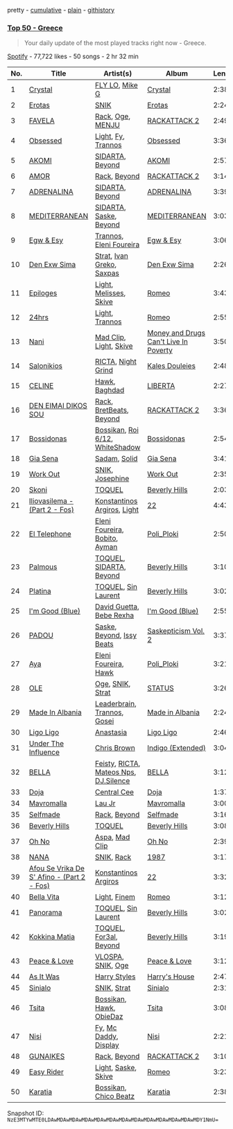 pretty - [cumulative](/playlists/cumulative/37i9dQZEVXbJqdarpmTJDL.md) - [plain](/playlists/plain/37i9dQZEVXbJqdarpmTJDL) - [githistory](https://github.githistory.xyz/mackorone/spotify-playlist-archive/blob/main/playlists/plain/37i9dQZEVXbJqdarpmTJDL)

### [Top 50 \- Greece](https://open.spotify.com/playlist/37i9dQZEVXbJqdarpmTJDL)

> Your daily update of the most played tracks right now \- Greece.

[Spotify](https://open.spotify.com/user/spotify) - 77,722 likes - 50 songs - 2 hr 32 min

| No. | Title | Artist(s) | Album | Length |
|---|---|---|---|---|
| 1 | [Crystal](https://open.spotify.com/track/6XK6R1ir3k0iPkwGbmVIEV) | [FLY LO](https://open.spotify.com/artist/1zeAbUJAbLOWeYpgRVnYmu), [Mike G](https://open.spotify.com/artist/7zYmrye7LvmpMkfHWrENu9) | [Crystal](https://open.spotify.com/album/2VZw5kZYY6ssrAlRyHGpcY) | 2:38 |
| 2 | [Erotas](https://open.spotify.com/track/1O4LjNjQxnzqECfTKGkko6) | [SNIK](https://open.spotify.com/artist/6wN4QyhoM6fN49kEB25rnl) | [Erotas](https://open.spotify.com/album/20dFOE5kiBCmzEf0GXrXqu) | 2:24 |
| 3 | [FAVELA](https://open.spotify.com/track/0OyiXp4CdjqOYDSpzgfEx7) | [Rack](https://open.spotify.com/artist/6YYOTK6Qyv6PuFipPxCCoe), [Oge](https://open.spotify.com/artist/5NFeyNwaFGFHFycOg6zvs9), [MENJU](https://open.spotify.com/artist/0LEXmZvtgBqS9MZgqpLU6f) | [RACKATTACK 2](https://open.spotify.com/album/2d5prllsnc3IMl0IHIpsw8) | 2:49 |
| 4 | [Obsessed](https://open.spotify.com/track/29kTgA9pGo9RYwhED65ZrS) | [Light](https://open.spotify.com/artist/1UdbiTrv73Dp7F0s3OHmn2), [Fy](https://open.spotify.com/artist/0WxSlQlue0fq99fXfGBmxA), [Trannos](https://open.spotify.com/artist/6WzxopGY3sy97IeNFaDELc) | [Obsessed](https://open.spotify.com/album/3HX0kjaTKaBiwaBhlZbGNc) | 3:36 |
| 5 | [AKOMI](https://open.spotify.com/track/5dKi5wRWzTPWHmUxpq96Hf) | [SIDARTA](https://open.spotify.com/artist/3jPN2U65cMPzvozEBue5zp), [Beyond](https://open.spotify.com/artist/7KcIok6StqYSedgtjmtsqP) | [AKOMI](https://open.spotify.com/album/22oawTZSHDtZmhKSESCxzE) | 2:57 |
| 6 | [AMOR](https://open.spotify.com/track/1OGTkqFF8EmYZvDLuHAXsw) | [Rack](https://open.spotify.com/artist/6YYOTK6Qyv6PuFipPxCCoe), [Beyond](https://open.spotify.com/artist/7KcIok6StqYSedgtjmtsqP) | [RACKATTACK 2](https://open.spotify.com/album/2d5prllsnc3IMl0IHIpsw8) | 3:14 |
| 7 | [ADRENALINA](https://open.spotify.com/track/0v4BTk3Vlhmfduww4WFOwA) | [SIDARTA](https://open.spotify.com/artist/3jPN2U65cMPzvozEBue5zp), [Beyond](https://open.spotify.com/artist/7KcIok6StqYSedgtjmtsqP) | [ADRENALINA](https://open.spotify.com/album/5llOuE82CLyPvoW9wzM1pb) | 3:39 |
| 8 | [MEDITERRANEAN](https://open.spotify.com/track/29GUBTed1wOd9TGkNYgz1n) | [SIDARTA](https://open.spotify.com/artist/3jPN2U65cMPzvozEBue5zp), [Saske](https://open.spotify.com/artist/1LxWE4LOhnqeaAx2tVUK6p), [Beyond](https://open.spotify.com/artist/7KcIok6StqYSedgtjmtsqP) | [MEDITERRANEAN](https://open.spotify.com/album/6zKMZiFmgQC6GKiLMFtuyY) | 3:03 |
| 9 | [Egw & Esy](https://open.spotify.com/track/3N2iBFazoTUIvgcqu2PdDZ) | [Trannos](https://open.spotify.com/artist/6WzxopGY3sy97IeNFaDELc), [Eleni Foureira](https://open.spotify.com/artist/39E15l8zeCDYpSZwFNX4G2) | [Egw & Esy](https://open.spotify.com/album/1zRXNHNn9OahCcQdhG5zwH) | 3:06 |
| 10 | [Den Exw Sima](https://open.spotify.com/track/0VfJj7Z3IQjF6lh5DhQYTs) | [Strat](https://open.spotify.com/artist/48h12D3cJbqfn1ReVL9qbw), [Ivan Greko](https://open.spotify.com/artist/0cy6ZMOTeautXRNJsR6PiV), [Saxpas](https://open.spotify.com/artist/1IiQBASBfh603PVlAKUOaL) | [Den Exw Sima](https://open.spotify.com/album/0ZAB0aiipoAR13uMikO0Si) | 2:26 |
| 11 | [Epiloges](https://open.spotify.com/track/5btENPtD4TAjRGkC4IXafe) | [Light](https://open.spotify.com/artist/1UdbiTrv73Dp7F0s3OHmn2), [Melisses](https://open.spotify.com/artist/2ra3quFhImLyv0c9XTnWFl), [Skive](https://open.spotify.com/artist/1zDXh0x75B4zPVsAHDuTnO) | [Romeo](https://open.spotify.com/album/2OnQLL9RttxYadI0WMt5MU) | 3:43 |
| 12 | [24hrs](https://open.spotify.com/track/2QDibAx72jveQXPBXOKjx2) | [Light](https://open.spotify.com/artist/1UdbiTrv73Dp7F0s3OHmn2), [Trannos](https://open.spotify.com/artist/6WzxopGY3sy97IeNFaDELc) | [Romeo](https://open.spotify.com/album/2OnQLL9RttxYadI0WMt5MU) | 2:55 |
| 13 | [Nani](https://open.spotify.com/track/61BaxNqs8df4B4Vtndb9DE) | [Mad Clip](https://open.spotify.com/artist/3KcZf8BFeFBtnGyOZmUggd), [Light](https://open.spotify.com/artist/1UdbiTrv73Dp7F0s3OHmn2), [Skive](https://open.spotify.com/artist/1zDXh0x75B4zPVsAHDuTnO) | [Money and Drugs Can't Live In Poverty](https://open.spotify.com/album/4Q0nPhizN3vwTyzlvskQkC) | 3:50 |
| 14 | [Salonikios](https://open.spotify.com/track/718XWLo3fyDFH5RWp5Q5nN) | [RICTA](https://open.spotify.com/artist/4YiKEuOS5GwMujJMkIPGFN), [Night Grind](https://open.spotify.com/artist/4VMldqLa3majLarabWzuqk) | [Kales Douleies](https://open.spotify.com/album/5QK1QDrX6wirdg6zJP8buo) | 2:48 |
| 15 | [CELINE](https://open.spotify.com/track/2oAoWaGzQeq8JMywmukQ8J) | [Hawk](https://open.spotify.com/artist/0vUcZVCNG7i5OV0zb8Icfw), [Baghdad](https://open.spotify.com/artist/5XABVWdxtyuupsE2YUGrma) | [LIBERTA](https://open.spotify.com/album/049c0BOb2WWKTE7QoSZr2F) | 2:27 |
| 16 | [DEN EIMAI DIKOS SOU](https://open.spotify.com/track/7I6fZpYaW9BjlXJEKFL1Su) | [Rack](https://open.spotify.com/artist/6YYOTK6Qyv6PuFipPxCCoe), [BretBeats](https://open.spotify.com/artist/081tiewtqFki2X2zWMzQGR), [Beyond](https://open.spotify.com/artist/7KcIok6StqYSedgtjmtsqP) | [RACKATTACK 2](https://open.spotify.com/album/2d5prllsnc3IMl0IHIpsw8) | 3:36 |
| 17 | [Bossidonas](https://open.spotify.com/track/5tbMaO9qbA9dMQnoOtRAUR) | [Bossikan](https://open.spotify.com/artist/2Iy8kK89T3l62dJcAkflqM), [Roi 6/12](https://open.spotify.com/artist/1yBH6dqnD6xzSeCjXp9pKm), [WhiteShadow](https://open.spotify.com/artist/0lNfBIsR4PHDhcqyNd2PXw) | [Bossidonas](https://open.spotify.com/album/6BTux1NBoVY2xl7QGwkOMt) | 2:54 |
| 18 | [Gia Sena](https://open.spotify.com/track/38doLxZXMnFU2rwImjshPY) | [Sadam](https://open.spotify.com/artist/5svarA8QyRUWetgH9ZouQq), [Solid](https://open.spotify.com/artist/46L0pH2TWTjzpnWeYhOfZn) | [Gia Sena](https://open.spotify.com/album/4zkNC5w5xq9KFkLfXSlwGg) | 3:41 |
| 19 | [Work Out](https://open.spotify.com/track/1ABRIGG2YqY5uLDLLfIBgx) | [SNIK](https://open.spotify.com/artist/6wN4QyhoM6fN49kEB25rnl), [Josephine](https://open.spotify.com/artist/1fAotS2jUxpI8bnIxd5cIR) | [Work Out](https://open.spotify.com/album/7iC4EGxvV937UOLMODZnTy) | 2:35 |
| 20 | [Skoni](https://open.spotify.com/track/6YfzfBiC4dpF5yv63QcLCY) | [TOQUEL](https://open.spotify.com/artist/7AWAljMatr7bxddF4kWzXG) | [Beverly Hills](https://open.spotify.com/album/2VntvMP9WSDqPXlsFAbhKW) | 2:03 |
| 21 | [Iliovasilema \- \(Part 2 \- Fos\)](https://open.spotify.com/track/3gMkuoFyby1uUf7rR7y8Km) | [Konstantinos Argiros](https://open.spotify.com/artist/5YquORfLTx6nWMlBzJstx7), [Light](https://open.spotify.com/artist/1UdbiTrv73Dp7F0s3OHmn2) | [22](https://open.spotify.com/album/6OqLxDFzcx4KrOsxZxG3VC) | 4:43 |
| 22 | [El Telephone](https://open.spotify.com/track/1zB8iM97STLlKaweWhtasO) | [Eleni Foureira](https://open.spotify.com/artist/39E15l8zeCDYpSZwFNX4G2), [Bobito](https://open.spotify.com/artist/7Ktyjh9YMAD3YZYF7pyHdm), [Ayman](https://open.spotify.com/artist/6ONMIIeGOgkflffHvKLe0M) | [Poli\_Ploki](https://open.spotify.com/album/79cEtUvXntL05SIK3YJiH8) | 2:50 |
| 23 | [Palmous](https://open.spotify.com/track/0PUzUn6NlCsVeomsUg9SKx) | [TOQUEL](https://open.spotify.com/artist/7AWAljMatr7bxddF4kWzXG), [SIDARTA](https://open.spotify.com/artist/3jPN2U65cMPzvozEBue5zp), [Beyond](https://open.spotify.com/artist/7KcIok6StqYSedgtjmtsqP) | [Beverly Hills](https://open.spotify.com/album/2VntvMP9WSDqPXlsFAbhKW) | 3:10 |
| 24 | [Platina](https://open.spotify.com/track/0qQiT7KDAZGP1WdkWvqNah) | [TOQUEL](https://open.spotify.com/artist/7AWAljMatr7bxddF4kWzXG), [Sin Laurent](https://open.spotify.com/artist/6OBgaDVTONTa4rkGpE7sVE) | [Beverly Hills](https://open.spotify.com/album/2VntvMP9WSDqPXlsFAbhKW) | 3:02 |
| 25 | [I'm Good \(Blue\)](https://open.spotify.com/track/4uUG5RXrOk84mYEfFvj3cK) | [David Guetta](https://open.spotify.com/artist/1Cs0zKBU1kc0i8ypK3B9ai), [Bebe Rexha](https://open.spotify.com/artist/64M6ah0SkkRsnPGtGiRAbb) | [I'm Good \(Blue\)](https://open.spotify.com/album/7M842DMhYVALrXsw3ty7B3) | 2:55 |
| 26 | [PADOU](https://open.spotify.com/track/27GSRTfL7fEnLAEr3fB5YX) | [Saske](https://open.spotify.com/artist/1LxWE4LOhnqeaAx2tVUK6p), [Beyond](https://open.spotify.com/artist/7KcIok6StqYSedgtjmtsqP), [Issy Beats](https://open.spotify.com/artist/7yAdGEvj8DeiAeBuFUeU5o) | [Saskepticism Vol\. 2](https://open.spotify.com/album/3Ai3ffKaiKXsDXntUon5nP) | 3:37 |
| 27 | [Aya](https://open.spotify.com/track/1oa2VjfQHY3jOMhr4INBOf) | [Eleni Foureira](https://open.spotify.com/artist/39E15l8zeCDYpSZwFNX4G2), [Hawk](https://open.spotify.com/artist/0vUcZVCNG7i5OV0zb8Icfw) | [Poli\_Ploki](https://open.spotify.com/album/79cEtUvXntL05SIK3YJiH8) | 3:21 |
| 28 | [OLE](https://open.spotify.com/track/2G9iZhy22NiEkyAeKtKIXC) | [Oge](https://open.spotify.com/artist/5NFeyNwaFGFHFycOg6zvs9), [SNIK](https://open.spotify.com/artist/6wN4QyhoM6fN49kEB25rnl), [Strat](https://open.spotify.com/artist/48h12D3cJbqfn1ReVL9qbw) | [STATUS](https://open.spotify.com/album/3o4jrfejp2xzBi41YSwMrP) | 3:26 |
| 29 | [Made In Albania](https://open.spotify.com/track/0ur3QPKHUf7RBWsjEq8VyM) | [Leaderbrain](https://open.spotify.com/artist/5q2IdmHx3SBYq1l5IixqTZ), [Trannos](https://open.spotify.com/artist/6WzxopGY3sy97IeNFaDELc), [Gosei](https://open.spotify.com/artist/59HgkH4dmqGMfeU3gjchR2) | [Made in Albania](https://open.spotify.com/album/3qA9KmtoADaxVr1QIlmB5m) | 2:24 |
| 30 | [Ligo Ligo](https://open.spotify.com/track/4ba3bmE2i6SvEXIaJYhUoJ) | [Anastasia](https://open.spotify.com/artist/2FTua3TeIGnmQQrN80DinP) | [Ligo Ligo](https://open.spotify.com/album/1vRQu7kPciIGfVhWABjTnN) | 2:46 |
| 31 | [Under The Influence](https://open.spotify.com/track/5IgjP7X4th6nMNDh4akUHb) | [Chris Brown](https://open.spotify.com/artist/7bXgB6jMjp9ATFy66eO08Z) | [Indigo \(Extended\)](https://open.spotify.com/album/3okhA6w5uau6ZNhnVpwVww) | 3:04 |
| 32 | [BELLA](https://open.spotify.com/track/2z4kjQGOaN9TEQ6uYgS21l) | [Feisty](https://open.spotify.com/artist/7wasuXDWKXAOq7jQvxEK3E), [RICTA](https://open.spotify.com/artist/4YiKEuOS5GwMujJMkIPGFN), [Mateos Nps](https://open.spotify.com/artist/24GETi9IpzvcwHLVIegWwV), [DJ.Silence](https://open.spotify.com/artist/4lpfvtAHLELZcezTOUHiQX) | [BELLA](https://open.spotify.com/album/3i2Z4o7h4po7bizb9T68wX) | 3:12 |
| 33 | [Doja](https://open.spotify.com/track/3LtpKP5abr2qqjunvjlX5i) | [Central Cee](https://open.spotify.com/artist/5H4yInM5zmHqpKIoMNAx4r) | [Doja](https://open.spotify.com/album/6oECjagksATHu2UaclXrq1) | 1:37 |
| 34 | [Mavromalla](https://open.spotify.com/track/4fwvjWWylOsMxOsEbq2nsa) | [Lau Jr](https://open.spotify.com/artist/0VqAapxk0FZ4ijMAZxf3hA) | [Mavromalla](https://open.spotify.com/album/58gbkbk8AFg3G0CdLnYjM5) | 3:00 |
| 35 | [Selfmade](https://open.spotify.com/track/2ZrtlDFHOqPVN3fBJyvoaH) | [Rack](https://open.spotify.com/artist/6YYOTK6Qyv6PuFipPxCCoe), [Beyond](https://open.spotify.com/artist/7KcIok6StqYSedgtjmtsqP) | [Selfmade](https://open.spotify.com/album/3pWSjNC6ZiQ4xAwXqyd46T) | 3:16 |
| 36 | [Beverly Hills](https://open.spotify.com/track/5j2qq0EBEAceOdff92l4qZ) | [TOQUEL](https://open.spotify.com/artist/7AWAljMatr7bxddF4kWzXG) | [Beverly Hills](https://open.spotify.com/album/2VntvMP9WSDqPXlsFAbhKW) | 3:08 |
| 37 | [Oh No](https://open.spotify.com/track/259d0kioJeWhOXnNBMyV0B) | [Aspa](https://open.spotify.com/artist/1dxuhrh05CDzJtEc9qEc3N), [Mad Clip](https://open.spotify.com/artist/3KcZf8BFeFBtnGyOZmUggd) | [Oh No](https://open.spotify.com/album/5hqZJensJuD1lNAmrFYyD4) | 2:39 |
| 38 | [NANA](https://open.spotify.com/track/7hVXZVcmpcHq1DJ05dnFZK) | [SNIK](https://open.spotify.com/artist/6wN4QyhoM6fN49kEB25rnl), [Rack](https://open.spotify.com/artist/6YYOTK6Qyv6PuFipPxCCoe) | [1987](https://open.spotify.com/album/0tIrawhAe8o5l0kU66hVi4) | 3:17 |
| 39 | [Afou Se Vrika De S' Afino \- \(Part 2 \- Fos\)](https://open.spotify.com/track/0yRUYU3DF2znFYgi7oUGx2) | [Konstantinos Argiros](https://open.spotify.com/artist/5YquORfLTx6nWMlBzJstx7) | [22](https://open.spotify.com/album/6OqLxDFzcx4KrOsxZxG3VC) | 3:32 |
| 40 | [Bella Vita](https://open.spotify.com/track/5RgDsqAkTC4BVcjvM7yfQ8) | [Light](https://open.spotify.com/artist/1UdbiTrv73Dp7F0s3OHmn2), [Finem](https://open.spotify.com/artist/4BdukbROt8qmkffXOpDW50) | [Romeo](https://open.spotify.com/album/2OnQLL9RttxYadI0WMt5MU) | 3:12 |
| 41 | [Panorama](https://open.spotify.com/track/21xcnEC8ZIr8nTtI8xyDeS) | [TOQUEL](https://open.spotify.com/artist/7AWAljMatr7bxddF4kWzXG), [Sin Laurent](https://open.spotify.com/artist/6OBgaDVTONTa4rkGpE7sVE) | [Beverly Hills](https://open.spotify.com/album/2VntvMP9WSDqPXlsFAbhKW) | 3:02 |
| 42 | [Kokkina Matia](https://open.spotify.com/track/3QGiHTjiRmfsOT3VoLhiCn) | [TOQUEL](https://open.spotify.com/artist/7AWAljMatr7bxddF4kWzXG), [For3al](https://open.spotify.com/artist/11fgryy3efAf6uY7OOzGDV), [Beyond](https://open.spotify.com/artist/7KcIok6StqYSedgtjmtsqP) | [Beverly Hills](https://open.spotify.com/album/2VntvMP9WSDqPXlsFAbhKW) | 3:19 |
| 43 | [Peace & Love](https://open.spotify.com/track/467wh09QD0F7PhVSzxmN0M) | [VLOSPA](https://open.spotify.com/artist/5VzicjuhIv0IwMz15hEORa), [SNIK](https://open.spotify.com/artist/6wN4QyhoM6fN49kEB25rnl), [Oge](https://open.spotify.com/artist/5NFeyNwaFGFHFycOg6zvs9) | [Peace & Love](https://open.spotify.com/album/5l2gdvt4jj5zLGOsVLHNRZ) | 3:12 |
| 44 | [As It Was](https://open.spotify.com/track/4Dvkj6JhhA12EX05fT7y2e) | [Harry Styles](https://open.spotify.com/artist/6KImCVD70vtIoJWnq6nGn3) | [Harry's House](https://open.spotify.com/album/5r36AJ6VOJtp00oxSkBZ5h) | 2:47 |
| 45 | [Sinialo](https://open.spotify.com/track/1l3SxOyTfhdtHw9V4HGTzz) | [SNIK](https://open.spotify.com/artist/6wN4QyhoM6fN49kEB25rnl), [Strat](https://open.spotify.com/artist/48h12D3cJbqfn1ReVL9qbw) | [Sinialo](https://open.spotify.com/album/5QCD6BmCN4K6u2fs4L5aWq) | 2:31 |
| 46 | [Tsita](https://open.spotify.com/track/0Q0HGJc5PLw5ABsd5KADM9) | [Bossikan](https://open.spotify.com/artist/2Iy8kK89T3l62dJcAkflqM), [Hawk](https://open.spotify.com/artist/0vUcZVCNG7i5OV0zb8Icfw), [ObieDaz](https://open.spotify.com/artist/08GTkgJXi9tedLqjbLDLCP) | [Tsita](https://open.spotify.com/album/7ImiVNw05hIoKB1QaC7Zij) | 3:08 |
| 47 | [Nisi](https://open.spotify.com/track/2xdG3MPGdmb2u57RKwQF34) | [Fy](https://open.spotify.com/artist/0WxSlQlue0fq99fXfGBmxA), [Mc Daddy](https://open.spotify.com/artist/3wuLkQuhEoK7byB0cfCCWT), [Display](https://open.spotify.com/artist/2h5alBjyxfubD2ci4vSc28) | [Nisi](https://open.spotify.com/album/1P9koamky66z8HlFHX5avf) | 2:21 |
| 48 | [GUNAIKES](https://open.spotify.com/track/4T0tIX6y3Lo8uKIUkwPSqw) | [Rack](https://open.spotify.com/artist/6YYOTK6Qyv6PuFipPxCCoe), [Beyond](https://open.spotify.com/artist/7KcIok6StqYSedgtjmtsqP) | [RACKATTACK 2](https://open.spotify.com/album/2d5prllsnc3IMl0IHIpsw8) | 3:10 |
| 49 | [Easy Rider](https://open.spotify.com/track/5WbxlSohobSgmQm8osl5Ht) | [Light](https://open.spotify.com/artist/1UdbiTrv73Dp7F0s3OHmn2), [Saske](https://open.spotify.com/artist/1LxWE4LOhnqeaAx2tVUK6p), [Skive](https://open.spotify.com/artist/1zDXh0x75B4zPVsAHDuTnO) | [Romeo](https://open.spotify.com/album/2OnQLL9RttxYadI0WMt5MU) | 3:23 |
| 50 | [Karatia](https://open.spotify.com/track/78nfY5wYgSi0wiJYTGvB1E) | [Bossikan](https://open.spotify.com/artist/2Iy8kK89T3l62dJcAkflqM), [Chico Beatz](https://open.spotify.com/artist/00TgUofD51utqGzkMdAbWY) | [Karatia](https://open.spotify.com/album/52uQjL2vrygtoXhFmn6qru) | 2:38 |

Snapshot ID: `NzE3MTYwMTE0LDAwMDAwMDAwMDAwMDAwMDAwMDAwMDAwMDAwMDAwMDAwMDAwMDY1NmU=`
